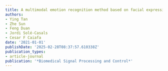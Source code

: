 ```yaml
---
title: A multimodal emotion recognition method based on facial expressions and electroencephalography
authors:
- Ying Tan
- Zhe Sun
- Feng Duan
- Jordi Solé-Casals
- Cesar F Caiafa
date: '2021-01-01'
publishDate: '2025-02-28T08:37:57.610338Z'
publication_types:
- article-journal
publication: '*Biomedical Signal Processing and Control*'
---
```

